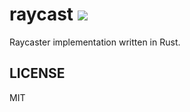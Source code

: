 # raycast [![](https://github.com/thlorenz/raycast/workflows/Rust/badge.svg?branch=master)](https://github.com/thlorenz/raycast/actions)

Raycaster implementation written in Rust.

## LICENSE

MIT
